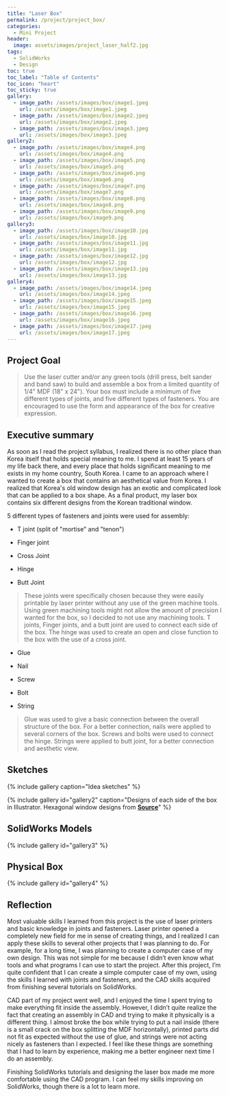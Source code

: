 ```yaml
---
title: "Laser Box"
permalink: /project/project_box/
categories:
  - Mini Project
header:
  image: assets/images/project_laser_half2.jpg
tags:
  - SolidWorks
  - Design
toc: true
toc_label: "Table of Contents"
toc_icon: "heart"
toc_sticky: true
gallery:
  - image_path: /assets/images/box/image1.jpeg
    url: /assets/images/box/image1.jpeg
  - image_path: /assets/images/box/image2.jpeg
    url: /assets/images/box/image2.jpeg
  - image_path: /assets/images/box/image3.jpeg
    url: /assets/images/box/image3.jpeg
gallery2:
  - image_path: /assets/images/box/image4.png
    url: /assets/images/box/image4.png
  - image_path: /assets/images/box/image5.png
    url: /assets/images/box/image5.png
  - image_path: /assets/images/box/image6.png
    url: /assets/images/box/image6.png
  - image_path: /assets/images/box/image7.png
    url: /assets/images/box/image7.png
  - image_path: /assets/images/box/image8.png
    url: /assets/images/box/image8.png
  - image_path: /assets/images/box/image9.png
    url: /assets/images/box/image9.png
gallery3:
  - image_path: /assets/images/box/image10.jpg
    url: /assets/images/box/image10.jpg
  - image_path: /assets/images/box/image11.jpg
    url: /assets/images/box/image11.jpg
  - image_path: /assets/images/box/image12.jpg
    url: /assets/images/box/image12.jpg
  - image_path: /assets/images/box/image13.jpg
    url: /assets/images/box/image13.jpg
gallery4:
  - image_path: /assets/images/box/image14.jpeg
    url: /assets/images/box/image14.jpeg
  - image_path: /assets/images/box/image15.jpeg
    url: /assets/images/box/image15.jpeg
  - image_path: /assets/images/box/image16.jpeg
    url: /assets/images/box/image16.jpeg
  - image_path: /assets/images/box/image17.jpeg
    url: /assets/images/box/image17.jpeg
---
```


## Project Goal

> Use the laser cutter and/or any green tools (drill press, belt sander and band saw) to build and assemble a box from a limited quantity of 1/4" MDF (18" x 24"). Your box must include a minimum of five different types of joints, and five different types of fasteners. You are encouraged to use the form and appearance of the box for creative expression.

## Executive summary

As soon as I read the project syllabus, I realized there is no other place than Korea itself that holds special meaning to me. I spend at least 15 years of my life back there, and every place that holds significant meaning to me exists in my home country, South Korea. I came to an approach where I wanted to create a box that contains an aesthetical value from Korea. I realized that Korea's old window design has an exotic and complicated look that can be applied to a box shape. As a final product, my laser box contains six different designs from the Korean traditional window.

5 different types of fasteners and joints were used for assembly:

-   T joint (split of "mortise" and "tenon")

-   Finger joint

-   Cross Joint

-   Hinge

-   Butt Joint

> These joints were specifically chosen because they were easily printable by laser printer without any use of the green machine tools. Using green machining tools might not allow the amount of precision I wanted for the box, so I decided to not use any machining tools. T joints, Finger joints, and a butt joint are used to connect each side of the box. The hinge was used to create an open and close function to the box with the use of a cross joint.

-   Glue

-   Nail

-   Screw

-   Bolt

-   String

> Glue was used to give a basic connection between the overall structure of the box. For a better connection, nails were applied to several corners of the box. Screws and bolts were used to connect the hinge. Strings were applied to butt joint, for a better connection and aesthetic view.

## Sketches

{% include gallery caption="Idea sketches" %}

{% include gallery id="gallery2" caption="Designs of each side of the box in Illustrator. Hexagonal window designs from **[Source](http://www.utoimage.com/?m=goods.photo_view&pm=goods.search&sf=local&page=1&idx=20330981&mk=20330981)**" %}

## SolidWorks Models

{% include gallery id="gallery3" %}

## Physical Box

{% include gallery id="gallery4" %}

## Reflection

Most valuable skills I learned from this project is the use of laser printers and basic knowledge in joints and fasteners. Laser printer opened a completely new field for me in sense of creating things, and I realized I can apply these skills to several other projects that I was planning to do. For example, for a long time, I was planning to create a computer case of my own design. This was not simple for me because I didn’t even know what tools and what programs I can use to start the project. After this project, I’m quite confident that I can create a simple computer case of my own, using the skills I learned with joints and fasteners, and the CAD skills acquired from finishing several tutorials on SolidWorks. 

CAD part of my project went well, and I enjoyed the time I spent trying to make everything fit inside the assembly. However, I didn’t quite realize the fact that creating an assembly in CAD and trying to make it physically is a different thing. I almost broke the box while trying to put a nail inside (there is a small crack on the box splitting the MDF horizontally), printed parts did not fit as expected without the use of glue, and strings were not acting nicely as fasteners than I expected. I feel like these things are something that I had to learn by experience, making me a better engineer next time I do an assembly.

Finishing SolidWorks tutorials and designing the laser box made me more comfortable using the CAD program. I can feel my skills improving on SolidWorks, though there is a lot to learn more. 
